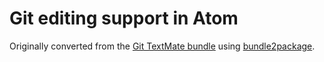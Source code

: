 # Git editing support in Atom

Originally converted from the [Git TextMate bundle](https://github.com/textmate/git.tmbundle)
using [bundle2package](https://github.com/atom/bundle2package).
